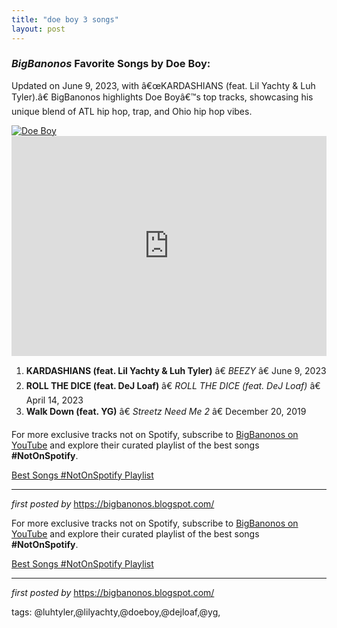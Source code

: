 ```yaml
---
title: "doe boy 3 songs"
layout: post
---
```

<h3><em>BigBanonos</em> Favorite Songs by Doe Boy:</h3> <p>Updated on June 9, 2023, with â€œKARDASHIANS (feat. Lil Yachty & Luh Tyler).â€ BigBanonos highlights Doe Boyâ€™s top tracks, showcasing his unique blend of ATL hip hop, trap, and Ohio hip hop vibes.</p> <!--Image-->
<div class="separator"> <a href="https://www.billboard.com/wp-content/uploads/2020/10/Doe-Boy-cr-Anthony-Hillard-2020-billboard-1548-1602009555.jpg" > <img alt="Doe Boy" src="https://www.billboard.com/wp-content/uploads/2020/10/Doe-Boy-cr-Anthony-Hillard-2020-billboard-1548-1602009555.jpg" /> </a>
</div> <!--Spotify Playlist Embed-->
<iframe allow="autoplay; clipboard-write; encrypted-media; fullscreen; picture-in-picture" allowfullscreen="" frameborder="0" height="352" loading="lazy" src="https://open.spotify.com/embed/playlist/2UfI2hcL9wQvejNHZLjylZ?utm_source=generator" width="100%"></iframe> <!--Song Listings-->
<ol> <li><strong>KARDASHIANS (feat. Lil Yachty & Luh Tyler)</strong> â€ <em>BEEZY</em> â€ June 9, 2023</li> <li><strong>ROLL THE DICE (feat. DeJ Loaf)</strong> â€ <em>ROLL THE DICE (feat. DeJ Loaf)</em> â€ April 14, 2023</li> <li><strong>Walk Down (feat. YG)</strong> â€ <em>Streetz Need Me 2</em> â€ December 20, 2019</li>
</ol> <!--Subscribe and Playlist Links-->
<div> <p>For more exclusive tracks not on Spotify, subscribe to <a href="https://www.youtube.com/@BigBanonos" target="_blank">BigBanonos on YouTube</a> and explore their curated playlist of the best songs <strong>#NotOnSpotify</strong>.</p> <p><a href="https://www.youtube.com/playlist?list=PLtuNtuTatqI0kFahUCbtbfenC_ET5O_tr" target="_blank">Best Songs #NotOnSpotify Playlist</a></p></div> <hr /> <p><em>first posted by</em> <a href="https://bigbanonos.blogspot.com/" rel="noopener" target="_new">https://bigbanonos.blogspot.com/</a></p>


<!--Subscribe and Playlist Links-->
<div>
    <p>For more exclusive tracks not on Spotify, subscribe to <a href="https://www.youtube.com/@BigBanonos" target="_blank">BigBanonos on YouTube</a> and explore their curated playlist of the best songs <strong>#NotOnSpotify</strong>.</p>
    <p><a href="https://www.youtube.com/playlist?list=PLtuNtuTatqI0kFahUCbtbfenC_ET5O_tr" target="_blank">Best Songs #NotOnSpotify Playlist<br /></a></p></div>

<hr />

<p><em>first posted by</em> <a href="https://bigbanonos.blogspot.com/" rel="noopener" target="_new">https://bigbanonos.blogspot.com/</a></p>

<p>tags: @luhtyler,@lilyachty,@doeboy,@dejloaf,@yg,</p>

